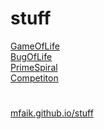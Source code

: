 # stuff

[GameOfLife](GameOfLife) <br>
[BugOfLife](BugOfLife) <br>
[PrimeSpiral](PrimeSpiral) <br>
[Competiton](Competiton)


# 

[mfaik.github.io/stuff](https://mfaik.github.io/stuff/)
